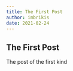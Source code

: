 ```yaml
---
title: The First Post
author: imbrikis
date: 2021-02-24
---
```


## The First Post

The post of the first kind
